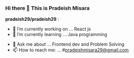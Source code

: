 ### Hi there 👋 This is Pradeish Misara 


**pradeish29/pradeish29** :

- 🔭 I’m currently working on ... React js
- 🌱 I’m currently learning ... Java programming
<!-- 👯 I’m looking to collaborate on ...
- 🤔 I’m looking for help with ... -->
- 💬 Ask me about ... Frontend dev and Problem Solving
- 📫 How to reach me: ... #pradeishmisara29@gmail.com
 <!--
- 😄 Pronouns: ...
- ⚡ Fun fact: ...
-->

